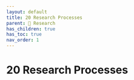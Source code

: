```yaml
---
layout: default
title: 20 Research Processes
parent: 🔎 Research
has_children: true
has_toc: true
nav_order: 1
---
```


# 20 Research Processes
